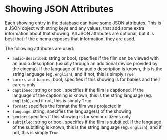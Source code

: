 # Showing JSON Attributes

Each showing entry in the database can have some JSON attributes. This is a JSON object with string keys and any values,
that add some extra information about that showing. All JSON attributes are optional, but it is best that if the cinema
exposes that information, they are used.

The following attributes are used:
- `audio-described`: string or bool, specifies if the film can be viewed with an audio description (usually through an
additional device provided by the cinema). If the language of the audio description is known, this is the string 
language (eg. `english`), and if not, this is simply `True`
- `carers-and-babies`: bool, specifies if this showing is for babies and their carers only
- `captioned`: string or bool, specifies if the film is captioned. If the language of the captioning is known, this is
the string language (eg. `english`), and if not, this is simply `True`
- `format`: specifies the format the film was projected in
- `language`: string, specifies the language(s) of the showing
- `senior`: specifies if this showing is for senior citizens only
- `subtitled`: string or bool, specifies if the film is subtitled. If the language of the subtitling is known, this is
the string language (eg. `english`), and if not, this is simply `True`

